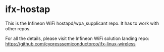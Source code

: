# ifx-hostap
This is the Infineon WiFi hostapd/wpa_supplicant repo. It has to work with other repos.

For all the details, please visit the Infineon WiFi solution landing repo:
https://github.com/cypresssemiconductorco/ifx-linux-wireless
